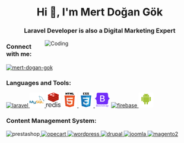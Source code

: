 <h1 align="center">Hi 👋, I'm Mert Doğan Gök</h1>
<h3 align="center">Laravel Developer is also a Digital Marketing Expert</h3>
<img align="right" alt="Coding" width="400" src="https://camo.githubusercontent.com/895e64220a8eeae3e46f7c4bb5421c2e1cfa7e0cfb17c285f39c4bb718a23227/68747470733a2f2f6d656469612e67697068792e636f6d2f6d656469612f3249756455486449303735484c3032506b6b2f67697068792e676966">

<h3 align="left">Connect with me:</h3>
<p align="left">
<a href="https://linkedin.com/in/mert-dogan-gok" target="blank"><img align="center" src="https://raw.githubusercontent.com/rahuldkjain/github-profile-readme-generator/master/src/images/icons/Social/linked-in-alt.svg" alt="mert-dogan-gok" height="30" width="40" /></a>
</p>

<h3 align="left">Languages and Tools:</h3>
<p align="left"><a href="https://getbootstrap.com" target="_blank" rel="noreferrer">
</a> <a href="https://laravel.com/" target="_blank" rel="noreferrer"> <img src="[https://upload.wikimedia.org/wikipedia/commons/thumb/3/36/Logo.min.svg/1280px-Logo.min.svg.png](https://upload.wikimedia.org/wikipedia/commons/thumb/3/36/Logo.min.svg/1280px-Logo.min.svg.png)" alt="laravel" width="40" height="40"/> </a><a href="https://www.mysql.com/" target="_blank" rel="noreferrer"> <img src="https://raw.githubusercontent.com/devicons/devicon/master/icons/mysql/mysql-original-wordmark.svg" alt="mysql" width="40" height="40"/> </a> <img src="https://raw.githubusercontent.com/devicons/devicon/master/icons/redis/redis-original-wordmark.svg" alt="redis" width="40" height="40"/> </a> <a href="https://www.w3.org/html/" target="_blank" rel="noreferrer"> <img src="https://raw.githubusercontent.com/devicons/devicon/master/icons/html5/html5-original-wordmark.svg" alt="html5" width="40" height="40"/> <a href="https://www.w3schools.com/css/" target="_blank" rel="noreferrer"> <img src="https://raw.githubusercontent.com/devicons/devicon/master/icons/css3/css3-original-wordmark.svg" alt="css3" width="40" height="40"/> </a><img src="https://raw.githubusercontent.com/devicons/devicon/master/icons/bootstrap/bootstrap-plain-wordmark.svg" alt="bootstrap" width="40" height="40"/> </a>  <a href="https://firebase.google.com/" target="_blank" rel="noreferrer"> <img src="https://www.vectorlogo.zone/logos/firebase/firebase-icon.svg" alt="firebase" width="40" height="40"/> </a>   <a href="https://redis.io" target="_blank" rel="noreferrer"><a href="https://developer.android.com" target="_blank" rel="noreferrer"> <img src="https://raw.githubusercontent.com/devicons/devicon/master/icons/android/android-original-wordmark.svg" alt="android" width="40" height="40"/> </a>  </p>

<h3 align="left">Content Management System:</h3>
<p align="left"><img src="https://cdn-icons-png.flaticon.com/512/825/825533.png" alt="prestashop" width="40" height="40"/><a href="https://www.opencart.com/" target="_blank" rel="noreferrer"> <img src="https://cdn-icons-png.flaticon.com/512/825/825456.png" alt="opecart" width="40" height="40"/> </a> <a href="https://wordpress.com/tr/" target="_blank" rel="noreferrer"> <img src="https://cdn-icons-png.flaticon.com/512/174/174881.png" alt="wordpress" width="40" height="40"/> </a> <a href="https://www.drupal.org/" target="_blank" rel="noreferrer"> <img src="https://cdn-icons-png.flaticon.com/512/889/889096.png" alt="drupal" width="40" height="40"/> <a href="https://www.joomla.org/" target="_blank" rel="noreferrer"> <img src="https://www.pngall.com/wp-content/uploads/12/Joomla-PNG-File.png" alt="joomla" width="40" height="40"/> </a> <a href="https://business.adobe.com/tr/products/magento/magento-commerce.html" target="_blank" rel="noreferrer">  <img src="https://cdn-icons-png.flaticon.com/512/825/825535.png" alt="magento2" width="40" height="40"/> </a> </p>
